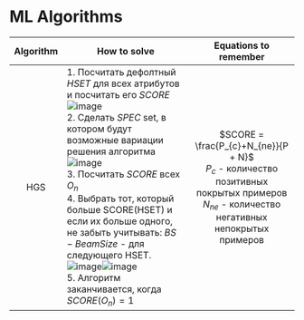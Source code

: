# ML Algorithms

| Algorithm | How to solve | Equations to remember |
|:---------:|--------------|:---------------------:|
| HGS | 1. Посчитать дефолтный $HSET$ для всех атрибутов и посчитать его $SCORE$ ![image](https://github.com/CoolmixZero/ml-algorithms/assets/107999456/1bea9db2-7ca6-4dda-b3d9-ee84e3f0fc90) <br /> 2. Сделать $SPEC$ set, в котором будут возможные вариации решения алгоритма ![image](https://github.com/CoolmixZero/ml-algorithms/assets/107999456/4091af2d-73b9-4c1b-a35f-5b205fa6e4ff) <br /> 3. Посчитать $SCORE$ всех $O_{n}$ <br /> 4. Выбрать тот, который больше SCORE(HSET) и если их больше одного, не забыть учитывать: $BS - Beam Size$ - для следующего HSET.![image](https://github.com/CoolmixZero/ml-algorithms/assets/107999456/09e4d28d-f2cb-4991-92d8-cb0ee8003bc7)![image](https://github.com/CoolmixZero/ml-algorithms/assets/107999456/933c15d7-b93a-4d48-8759-2a673abf0535) <br /> 5. Алгоритм заканчивается, когда $SCORE(O_{n}) = 1$| $SCORE = \frac{P_{c}+N_{ne}}{P + N}\$ <br /> $P_{c}$ - количество позитивных покрытых примеров <br /> $N_{ne}$ - количество негативных непокрытых примеров|
